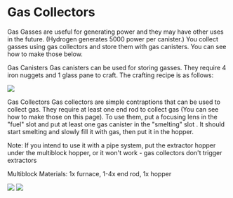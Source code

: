 # Gas Collectors

Gas Gasses are useful for generating power and they may have other uses in the future. \(Hydrogen generates 5000 power per canister.\) You collect gasses using gas collectors and store them with gas canisters. You can see how to make those below.

Gas Canisters Gas canisters can be used for storing gasses. They require 4 iron nuggets and 1 glass pane to craft. The crafting recipe is as follows:

![](https://i.imgur.com/XqLFdIY.png)

Gas Collectors Gas collectors are simple contraptions that can be used to collect gas. They require at least one end rod to collect gas \(You can see how to make those on this page\). To use them, put a focusing lens in the "fuel" slot and put at least one gas canister in the "smelting" slot . It should start smelting and slowly fill it with gas, then put it in the hopper.

Note: If you intend to use it with a pipe system, put the extractor hopper under the multiblock hopper, or it won't work - gas collectors don't trigger extractors

Multiblock Materials: 1x furnace, 1-4x end rod, 1x hopper

![](https://i.imgur.com/wB5dTLA.png) ![](https://i.imgur.com/TLImKcp.png)

